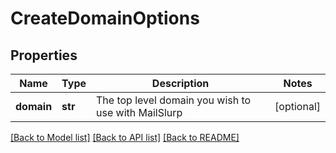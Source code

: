 # CreateDomainOptions

## Properties
Name | Type | Description | Notes
------------ | ------------- | ------------- | -------------
**domain** | **str** | The top level domain you wish to use with MailSlurp | [optional] 

[[Back to Model list]](../README.md#documentation-for-models) [[Back to API list]](../README.md#documentation-for-api-endpoints) [[Back to README]](../README.md)


